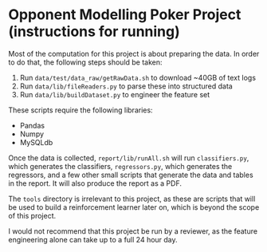 # Opponent Modelling Poker Project (instructions for running)
Most of the computation for this project is about preparing the data. In order to do that, the following steps should be taken:
1. Run `data/test/data_raw/getRawData.sh` to download ~40GB of text logs
2. Run `data/lib/fileReaders.py` to parse these into structured data
3. Run `data/lib/buildDataset.py` to engineer the feature set

These scripts require the following libraries:
- Pandas
- Numpy
- MySQLdb

Once the data is collected, `report/lib/runAll.sh` will run `classifiers.py`, which generates the classifiers, `regressors.py`, which generates the regressors, and a few other small scripts that generate the data and tables in the report. It will also produce the report as a PDF.

The `tools` directory is irrelevant to this project, as these are scripts that will be used to build a reinforcement learner later on, which is beyond the scope of this project.

I would not recommend that this project be run by a reviewer, as the feature engineering alone can take up to a full 24 hour day.
